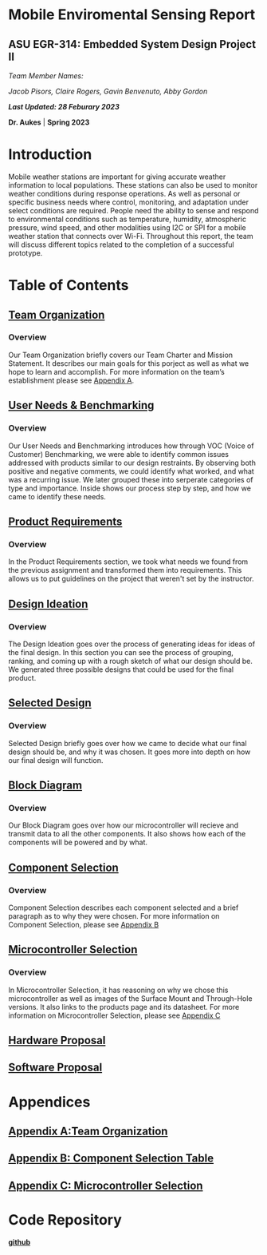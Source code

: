 Mobile Enviromental Sensing Report
====

ASU EGR-314: Embedded System Design Project II
---------------------------------------------

_Team Member Names:_ 

_Jacob Pisors, Claire Rogers, Gavin Benvenuto, Abby Gordon_

**_Last Updated: 28 Feburary 2023_**

**Dr. Aukes** | **Spring 2023**



# Introduction

Mobile weather stations are important for giving accurate weather information to local populations. These stations can also be used to monitor weather conditions during response operations. As well as personal or specific business needs where control, monitoring, and adaptation under select conditions are required. People need the ability to sense and respond to environmental conditions such as temperature, humidity, atmospheric pressure, wind speed, and other modalities using I2C or SPI for a mobile weather station that connects over Wi-Fi. Throughout this report, the team will discuss different topics related to the completion of a successful prototype.

# Table of Contents

## [Team Organization](team_organization.md)

### Overview
Our Team Organization briefly covers our Team Charter and Mission Statement. It describes our main goals for this porject as well as what we hope to learn and accomplish. For more information on the team’s establishment please see [Appendix A](Appendix_A.md).

## [User Needs & Benchmarking](user_needs.md)

### Overview
Our User Needs and Benchmarking introduces how through VOC (Voice of Customer) Benchmarking, we were able to identify common issues addressed with products similar to our design restraints. By observing both positive and negative comments, we could identify what worked, and what was a recurring issue. We later grouped these into serperate categories of type and importance. Inside shows our process step by step, and how we came to identify these needs.

## [Product Requirements](product_requirements.md)

### Overview
In the Product Requirements section, we took what needs we found from the previous assignment and transformed them into requirements. This allows us to put guidelines on the project that weren't set by the instructor. 

## [Design Ideation](design_ideation.md)

### Overview
The Design Ideation goes over the process of generating ideas for ideas of the final design. In this section you can see the process of grouping, ranking, and coming up with a rough sketch of what our design should be. We generated three possible designs that could be used for the final product.  

## [Selected Design](selected_design.md)

### Overview
Selected Design briefly goes over how we came to decide what our final design should be, and why it was chosen. It goes more into depth on how our final design will function.

## [Block Diagram](block_diagram.md)

### Overview
Our Block Diagram goes over how our microcontroller will recieve and transmit data to all the other components. It also shows how each of the components will be powered and by what. 

## [Component Selection](component_selection.md)

### Overview
Component Selection describes each component selected and a brief paragraph as to why they were chosen. For more information on Component Selection, please see [Appendix B](Appendix_B.md)

## [Microcontroller Selection](microcontroller_selection.md)

### Overview
In Microcontroller Selection, it has reasoning on why we chose this microcontroller as well as images of the Surface Mount and  Through-Hole versions. It also links to the products page and its datasheet. For more information on Microcontroller Selection, please see [Appendix C](Appendix_C.md)

## [Hardware Proposal](hardware_proposal.md)

## [Software Proposal](software_proposal.md)


# Appendices

## [Appendix A:Team Organization](Appendix_A.md)

## [Appendix B: Component Selection Table](Appendix_B.md)

## [Appendix C: Microcontroller Selection](Appendix_B.md)

# Code Repository

**[github](https://github.com/EGR314Team206/egr314team206.github.io)**
